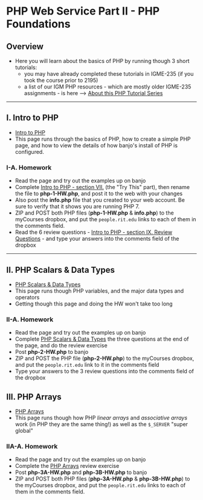 # PHP Web Service Part II - PHP Foundations

## Overview
- Here you will learn about the basics of PHP by running though 3 short tutorials:
  - you may have already completed these tutorials in IGME-235 (if you took the course prior to 2195)
  - a list of our IGM PHP resources - which are mostly older IGME-235 assignments - is here --> [About this PHP Tutorial Series](https://github.com/tonethar/IGME-230-Master/blob/master/notes/php-0.md)

<hr>

<a id="intro-to-php" />

## I. Intro to PHP

- [Intro to PHP](https://github.com/tonethar/IGME-230-Master/blob/master/notes/php-1.md)
- This page runs through the basics of PHP, how to create a simple PHP page, and how to view the details of how banjo's install of PHP is configured.

### I-A. Homework

- Read the page and try out the examples up on banjo
- Complete [Intro to PHP - section VII.](https://github.com/tonethar/IGME-230-Master/blob/master/notes/php-1.md#section7) (the "Try This" part), then rename the file to **php-1-HW.php**, and post it to the web with your changes
- Also post the **info.php** file that you created to your web account. Be sure to verify that it shows you are running PHP 7.
- ZIP and POST both PHP files (**php-1-HW.php** & **info.php**) to the myCourses dropbox, and put the `people.rit.edu` links to each of them in the comments field.
- Read the 6 review questions - [Intro to PHP - section IX. Review Questions](https://github.com/tonethar/IGME-230-Master/blob/master/notes/php-1.md#section9) - and type your answers into the comments field of the dropbox

<hr>

<a id="php-data-types" />

## II. PHP Scalars & Data Types

- [PHP Scalars & Data Types](https://github.com/tonethar/IGME-230-Master/blob/master/notes/php-2.md)
- This page runs though PHP variables, and the major data types and operators
- Getting though this page and doing the HW won't take too long

### II-A. Homework

- Read the page and try out the examples up on banjo
- Complete [PHP Scalars & Data Types](https://github.com/tonethar/IGME-230-Master/blob/master/notes/php-2.md#section10) the three questions at the end of the page, and do the review exercise
- Post **php-2-HW.php** to banjo
- ZIP and POST the PHP file (**php-2-HW.php**) to the myCourses dropbox, and put the `people.rit.edu` link to it in the comments field
- Type your answers to the 3 review questions into the comments field of the dropbox

<a id="php-arrays" />

## III. PHP Arrays

- [PHP Arrays](https://github.com/tonethar/IGME-230-Master/blob/master/notes/php-3.md)
- This page runs though how PHP *linear arrays* and *associative arrays* work (in PHP they are the same thing!) as well as the `$_SERVER` "super global"


### IIA-A. Homework

- Read the page and try out the examples up on banjo
- Complete the [PHP Arrays](https://github.com/tonethar/IGME-230-Master/blob/master/notes/php-3.md#section7) review exercise
- Post **php-3A-HW.php** and **php-3B-HW.php** to banjo
- ZIP and POST both PHP files (**php-3A-HW.php** & **php-3B-HW.php**) to the myCourses dropbox, and put the `people.rit.edu` links to each of them in the comments field.

